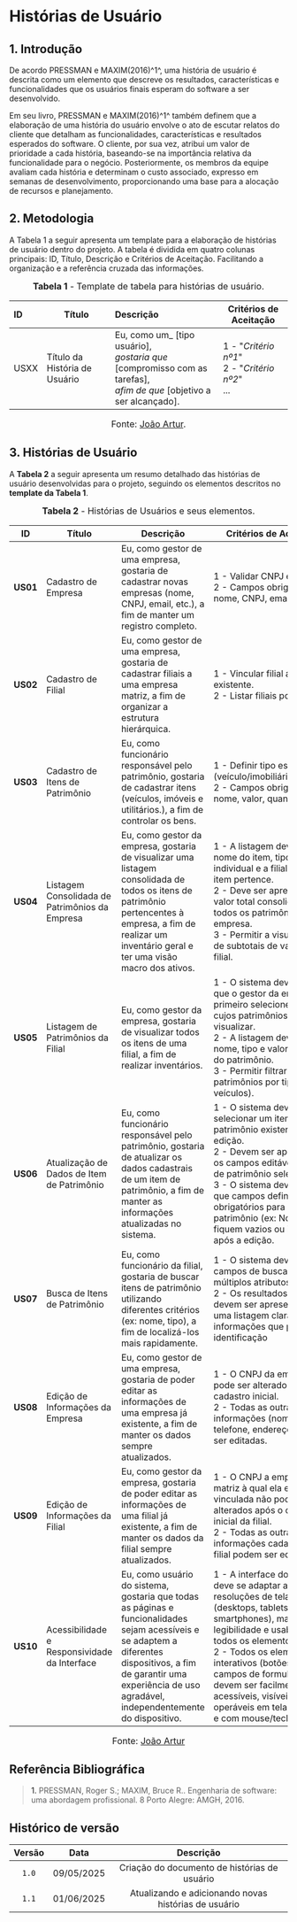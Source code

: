 # Histórias de Usuário 

## <a>1. Introdução </a>

De acordo PRESSMAN e MAXIM(2016)<a>^1^</a>, uma história de usuário é descrita como um elemento que descreve os resultados, características e funcionalidades que os usuários finais esperam do software a ser desenvolvido.

Em seu livro, PRESSMAN e MAXIM(2016)<a>^1^</a> também definem que a elaboração de uma história do usuário envolve o ato de escutar relatos do cliente que detalham as funcionalidades, características e resultados esperados do software. O cliente, por sua vez, atribui um valor de prioridade a cada história, baseando-se na importância relativa da funcionalidade para o negócio. Posteriormente, os membros da equipe avaliam cada história e determinam o custo associado, expresso em semanas de desenvolvimento, proporcionando uma base para a alocação de recursos e planejamento.

## <a>2. Metodologia </a>

A Tabela 1 a seguir apresenta um template para a elaboração de histórias de usuário dentro do projeto. A tabela é dividida em quatro colunas principais: ID, Título, Descrição e Critérios de Aceitação. Facilitando a organização e a referência cruzada das informações.

<center>

<font size="3"><p style="text-align: center"><b>Tabela 1</b> - Template de tabela para histórias de usuário.</p></font>

| **ID**|**Título** |**Descrição** | **Critérios de Aceitação** | 
| :-----|-- |:--------|------------------------------ | 
| USXX  |Título da História de Usuário|Eu, como um_ [tipo usuário],<br> _gostaria que_ [compromisso com as tarefas], <br> _afim de que_ [objetivo a ser alcançado].|<a>1</a> - "*Critério nº1*" <br> <a>2</a> - "*Critério nº2*" <br>... |

<font size="3">Fonte: [João Artur](https://github.com/joao-artl).</font>

</center>

## <a>3. Histórias de Usuário </a>

A **Tabela 2** a seguir apresenta um resumo detalhado das histórias de usuário desenvolvidas para o projeto, seguindo os elementos descritos no **template da Tabela 1**.

<center>

<font size="3"><p style="text-align: center"><b>Tabela 2</b> - Histórias de Usuários e seus elementos.</p></font>

| **ID**  | **Título**     | **Descrição**      | **Critérios de Aceitação**      |
|---------|----------------------|-------------|--------------|
| **US01**| Cadastro de Empresa | Eu, como gestor de uma empresa, gostaria de cadastrar novas empresas (nome, CNPJ, email, etc.), a fim de manter um registro completo. | <a>1</a> - Validar CNPJ e email. <br><a>2</a> - Campos obrigatórios: nome, CNPJ, email.|
| **US02**| Cadastro de Filial  | Eu, como gestor de uma empresa, gostaria de cadastrar filiais a uma empresa matriz, a fim de organizar a estrutura hierárquica. | <a>1</a> - Vincular filial a empresa existente. <br><a>2</a> - Listar filiais por empresa.                     |
| **US03**| Cadastro de Itens de Patrimônio| Eu, como funcionário responsável pelo patrimônio, gostaria de cadastrar itens (veículos, imóveis e utilitários.), a fim de controlar os bens. | <a>1</a> - Definir tipo específico (veículo/imobiliário/utilitário). <br><a>2</a> - Campos obrigatórios: nome, valor, quantidade. |
| **US04**| Listagem Consolidada de Patrimônios da Empresa | Eu, como gestor da empresa, gostaria de visualizar uma listagem consolidada de todos os itens de patrimônio pertencentes à empresa, a fim de realizar um inventário geral e ter uma visão macro dos ativos. | <a>1</a> - A listagem deve incluir: nome do item, tipo, valor individual e a filial à qual o item pertence. <br><a>2</a> - Deve ser apresentado o valor total consolidado de todos os patrimônios da empresa. <br><a>3</a> - Permitir a visualização de subtotais de valor por filial.|
| **US05**| Listagem de Patrimônios da Filial   | Eu, como gestor da empresa, gostaria de visualizar todos os itens de uma filial, a fim de realizar inventários.   |<a>1</a> - O sistema deve permitir que o gestor da empresa primeiro selecione a filial cujos patrimônios deseja visualizar. <br> <a>2</a> - A listagem deve incluir: nome, tipo e valor individual do patrimônio. <br><a>3</a> - Permitir filtrar os patrimônios por tipo (ex: veículos). |
| **US06**| Atualização de Dados de Item de Patrimônio | Eu, como funcionário responsável pelo patrimônio, gostaria de atualizar os dados cadastrais de um item de patrimônio, a fim de manter as informações atualizadas no sistema.  | <a>1</a> - O sistema deve permitir selecionar um item de patrimônio existente para edição. <br><a>2</a> - Devem ser apresentados os campos editáveis do item de patrimônio selecionado. <br><a>3</a> -  O sistema deve validar que campos definidos como obrigatórios para o tipo de patrimônio (ex: Nome) não fiquem vazios ou inválidos após a edição. |
| **US07**| Busca de Itens de Patrimônio | Eu, como funcionário da filial, gostaria de buscar itens de patrimônio utilizando diferentes critérios (ex: nome, tipo), a fim de localizá-los mais rapidamente. | <a>1</a> - O sistema deve oferecer campos de busca para múltiplos atributos  <br><a>2</a> -  Os resultados da busca devem ser apresentados em uma listagem clara, exibindo informações que permitam a identificação|
| **US08** | Edição de Informações da Empresa | Eu, como gestor de uma empresa, gostaria de poder editar as informações de uma empresa já existente, a fim de manter os dados sempre atualizados.| <a>1</a> - O CNPJ da empresa não pode ser alterado após o cadastro inicial. <br><a>2</a> - Todas as outras informações (nome, email, telefone, endereço) podem ser editadas. |
| **US09** | Edição de Informações da Filial | Eu, como gestor da empresa, gostaria de poder editar as informações de uma filial já existente, a fim de manter os dados da filial sempre atualizados.| <a>1</a> - O  CNPJ a empresa matriz à qual ela está vinculada não podem ser alterados após o cadastro inicial da filial. <br><a>2</a> - Todas as outras informações cadastrais da filial  podem ser editadas.|
| **US10**| Acessibilidade e Responsividade da Interface | Eu, como usuário do sistema, gostaria que todas as páginas e funcionalidades sejam acessíveis e se adaptem a diferentes dispositivos, a fim de garantir uma experiência de uso agradável, independentemente do dispositivo.| <a>1</a> - A interface do sistema deve se adaptar a diferentes resoluções de tela (desktops, tablets e smartphones), mantendo a legibilidade e usabilidade de todos os elementos. <br><a>2</a> - Todos os elementos interativos (botões, links, campos de formulário) devem ser facilmente acessíveis, visíveis e operáveis em telas de toque e com mouse/teclado.

<font size="3">Fonte: [João Artur](https://github.com/joao-artl)</font>

</center>

## <a>Referência Bibliográfica</a>
> <a>1.</a> PRESSMAN, Roger S.; MAXIM, Bruce R.. Engenharia de software: uma abordagem profissional. 8 Porto Alegre: AMGH, 2016.

## <a>Histórico de versão</a>

| Versão | Data | Descrição | 
| :------: | :----------: | :-----------: |
| `1.0` | 09/05/2025 | Criação do documento de histórias de usuário |
| `1.1` | 01/06/2025 | Atualizando e adicionando novas histórias de usuário |